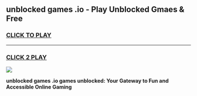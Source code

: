 
## unblocked games .io - Play Unblocked Gmaes & Free
<h3>
<a href="https://premium.freeplayer.one?title=unblocked_games_.io&ref=19F">CLICK TO PLAY</a></h3>
<hr>

<h3>
<a href="https://premium.freeplayer.one?title=unblocked_games_.io&ref=19F">CLICK 2 PLAY</a>
  
</h3>

<a href="https://premium.freeplayer.one?title=unblocked_games_.io&ref=19F/"><img src="https://clearcache.store/games.png"></a>


**unblocked games .io games unblocked: Your Gateway to Fun and Accessible Online Gaming**
